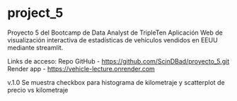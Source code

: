 # project_5
Proyecto 5 del Bootcamp de Data Analyst de TripleTen
Aplicación Web de visualización interactiva de estadísticas
de vehículos vendidos en EEUU mediante streamlit.

Links de acceso:
Repo GitHub - https://github.com/ScinDBad/proyecto_5.git
Render app - https://vehicle-lecture.onrender.com


v.1.0
Se muestra checkbox para histograma de kilometraje y scatterplot de precio vs kilometraje